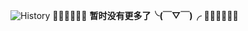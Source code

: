 ![History](https://metrics.lecoq.io/kasaki-nozomi?template=classic&base.metadata=0&isocalendar=1&languages=1&base=header%2C%20activity%2C%20community%2C%20repositories%2C%20metadata&base.indepth=false&base.hireable=false&isocalendar=false&isocalendar.duration=full-year&languages=false&languages.limit=8&languages.threshold=0%25&languages.other=false&languages.colors=github&languages.sections=most-used&languages.indepth=false&languages.analysis.timeout=15&languages.categories=markup%2C%20programming&languages.recent.categories=markup%2C%20programming&languages.recent.load=300&languages.recent.days=14&config.timezone=Asia%2FShanghai)
🐸🐸🐸🐸🐸🐸 **暂时没有更多了╰(￣▽￣)╭** 🐸🐸🐸🐸🐸🐸